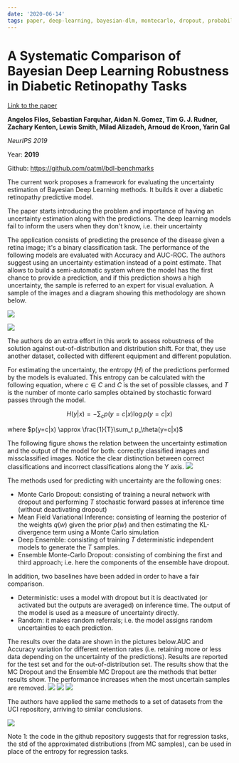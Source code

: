 ```yaml
---
date: '2020-06-14'
tags: paper, deep-learning, bayesian-dlm, montecarlo, dropout, probabilistic
---
```

# A Systematic Comparison of Bayesian Deep Learning Robustness in Diabetic Retinopathy Tasks

[Link to the paper](https://arxiv.org/abs/1912.10481)

**Angelos Filos, Sebastian Farquhar, Aidan N. Gomez, Tim G. J. Rudner, Zachary Kenton, Lewis Smith, Milad Alizadeh, Arnoud de Kroon, Yarin Gal**

*NeurIPS 2019*

Year: **2019**

Github: https://github.com/oatml/bdl-benchmarks

The current work proposes a framework for evaluating the uncertainty estimation of Bayesian Deep Learning methods. It builds it over a diabetic retinopathy predictive model.

The paper starts introducing the problem and importance of having an uncertainty estimation along with the predictions. The deep learning models fail to inform the users when they don't know, i.e. their uncertainty

The application consists of predicting the presence of the disease given a retina image; it's a binary classification task. The performance of the following models are evaluated with Accuracy and AUC-ROC. The authors suggest using an uncertainty estimation instead of a point estimate. That allows to build a semi-automatic system where the model has the first chance to provide a prediction, and if this prediction shows a high uncertainty, the sample is referred to an expert for visual evaluation. A sample of the images and a diagram showing this methodology are shown below.

![](assets/filos2019/retinopathy-images.png)

![](assets/filos2019/methodology.png)

The authors do an extra effort in this work to assess robustness of the solution against out-of-distribution and distribution shift. For that, they use another dataset, collected with different equipment and different population.

For estimating the uncertainty, the entropy ($H$) of the predictions performed by the models is evaluated. This entropy can be calculated with the following equation, where $c\in C$ and $C$ is the set of possible classes, and $T$ is the number of monte carlo samples obtained by stochastic forward passes through the model.

$$H(y|x) = -\sum_c p(y=c|x) \log p(y=c|x)$$

where $p(y=c|x) \approx \frac{1}{T}\sum_t p_\theta(y=c|x)$

The following figure shows the relation between the uncertainty estimation and the output of the model for both: correctly classified images and missclassified images. Notice the clear distinction between correct classifications and incorrect classifications along the Y axis.
![](assets/filos2019/h-vs-p.png)

The methods used for predicting with uncertainty are the following ones:
- Monte Carlo Dropout: consisting of training a neural network with dropout and performing $T$ stochastic forward passes at inference time (without deactivating dropout)
- Mean Field Variational Inference: consisting of learning the posterior of the weights $q(w)$ given the prior $p(w)$ and then estimating the KL-divergence term using a Monte Carlo simulation
- Deep Ensemble: consisting of training $T$ deterministic independent models to generate the $T$ samples.
- Ensemble Monte-Carlo Dropout: consisting of combining the first and third approach; i.e. here the components of the ensemble have dropout.

In addition, two baselines have been added in order to have a fair comparison.
- Deterministic: uses a model with dropout but it is deactivated (or activated but the outputs are averaged) on inference time. The output of the model is used as a measure of uncertainty directly.
- Random: it makes random referrals; i.e. the model assigns random uncertainties to each prediction.

The results over the data are shown in the pictures below.AUC and Accuracy variation for different retention rates (i.e. retaining more or less data depending on the uncertainty of the predictions). Results are reported for the test set and for the out-of-distribution set. The results show that the MC Dropout and the Ensemble MC Dropout are the methods that better results show. The performance increases when the most uncertain samples are removed.
![](assets/filos2019/roc-vs-retained-data.png)
![](assets/filos2019/ROC-variation.png)
![](assets/filos2019/methods-results.png)

The authors have applied the same methods to a set of datasets from the UCI repository, arriving to similar conclusions.

![](assets/filos2019/UCI-results.png)

Note 1: the code in the github repository suggests that for regression tasks, the std of the approximated distributions (from MC samples), can be used in place of the entropy for regression tasks.